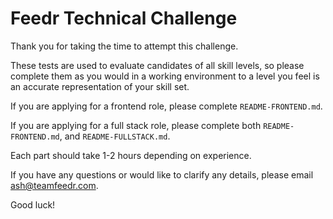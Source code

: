 # Feedr Technical Challenge

Thank you for taking the time to attempt this challenge.

These tests are used to evaluate candidates of all skill levels, so please complete them as you would in a working
environment to a level you feel is an accurate representation of your skill set.

If you are applying for a frontend role, please complete `README-FRONTEND.md`.

If you are applying for a full stack role, please complete both `README-FRONTEND.md`, and `README-FULLSTACK.md`.

Each part should take 1-2 hours depending on experience.

If you have any questions or would like to clarify any details, please email ash@teamfeedr.com.

Good luck!
